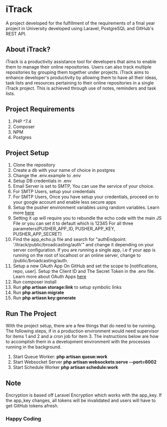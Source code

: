 # iTrack

A project developed for the fulfillment of the requirements of a final year project in University developed using Laravel, PostgreSQL and GitHub's REST API.

## About iTrack?

iTrack is a productivity assistance tool for developers that aims to enable them to manage their online repositories. Users can also track multiple repositories by grouping them together under projects. iTrack aims to enhance developer's productivity by allowing them to have all their ideas, task lists and resources pertaining to their online repositories in a single iTrack project. This is achieved through use of notes, reminders and task lists.

## Project Requirements

1. PHP ^7.4
2. Composer
3. NPM
4. Postgres

## Project Setup

1. Clone the repository
2. Create a db with your name of choice in postgres
3. Change the .env.example to .env
4. Setup DB credentials in .env
5. Email Server is set to SMTP, You can use the service of your choice.
6. For SMTP Users, setup your credentials
7. For SMTP Users, Once you have setup your credentials, proceed on to your google account and enable less secure apps
8. Setup the pusher environment variables using random variables. Learn more [here](https://christoph-rumpel.com/2020/11/laravel-real-time-notifications)
9. Setting it up will require you to rebundle the echo code with the main JS File or you can set it to default which is 12345 For all three parameters(PUSHER_APP_ID, PUSHER_APP_KEY, PUSHER_APP_SECRET)
10. Find the app_echo.js file and search for "authEndpoint: '/itrack/public/broadcasting/auth'" and change it depending on your server configuration. If you are running a single app, i.e if your app is running on the root of localhost or an online server, change to /public/broadcasting/auth.
11. Setup a new OAuth App On GitHub and set the scope to [notifications, repo, user]. Setup the Client ID and The Secret Token in the .env file. Learn more about OAuth Apps [here](https://docs.github.com/en/developers/apps/building-oauth-apps/creating-an-oauth-app)
12. Run composer install
13. Run **php artisan storage:link** to setup symbolic links
14. Run **php artisan migrate**
15. Run **php artiasn key:generate**

## Run The Project

With the project setup, there are a few things that do need to be running. The following steps, if in a production environment would need supervisor for items 1 and 2 and a cron job for item 3. The instructions below are how to accomplish them in a development environment with the processes running in the background.

1. Start Queue Worker: **php artisan queue:work**
2. Start Websocket Server **php artisan websockets:serve --port=6002**
3. Start Schedule Worker **php artisan schedule:work**

## Note

Encryption is based off Laravel Encryption which works with the app_key. If the app_key changes, all tokens will be invalidated and users will have to get GitHub tokens afresh.

### Happy Coding
